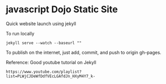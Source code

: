 # javascript Dojo Static Site
Quick website launch using jekyll

To run locally
```
jekyll serve --watch --baseurl ""
```

To publish on the internet, just add, commit, and push to origin gh-pages.

Reference:
Good youtube tutorial on Jekyll
```
https://www.youtube.com/playlist?list=PLWjCJDeWfDdfVEcLGAfdJn_HXyM4Y7_k-
```
